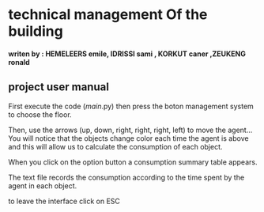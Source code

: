 # technical management Of the building
#### writen by : HEMELEERS emile, IDRISSI sami , KORKUT caner ,ZEUKENG ronald
## project user manual
First execute the code (_main_.py) then press the boton management system to choose the floor.

Then, use the arrows (up, down, right, right, right, left) to move the agent... You will notice that the objects change color each time the agent is above and this will allow us to calculate the consumption of each object.

When you click on the option button a consumption summary table appears.

The text file records the consumption according to the time spent by the agent in each object.

 to leave the interface click on ESC
